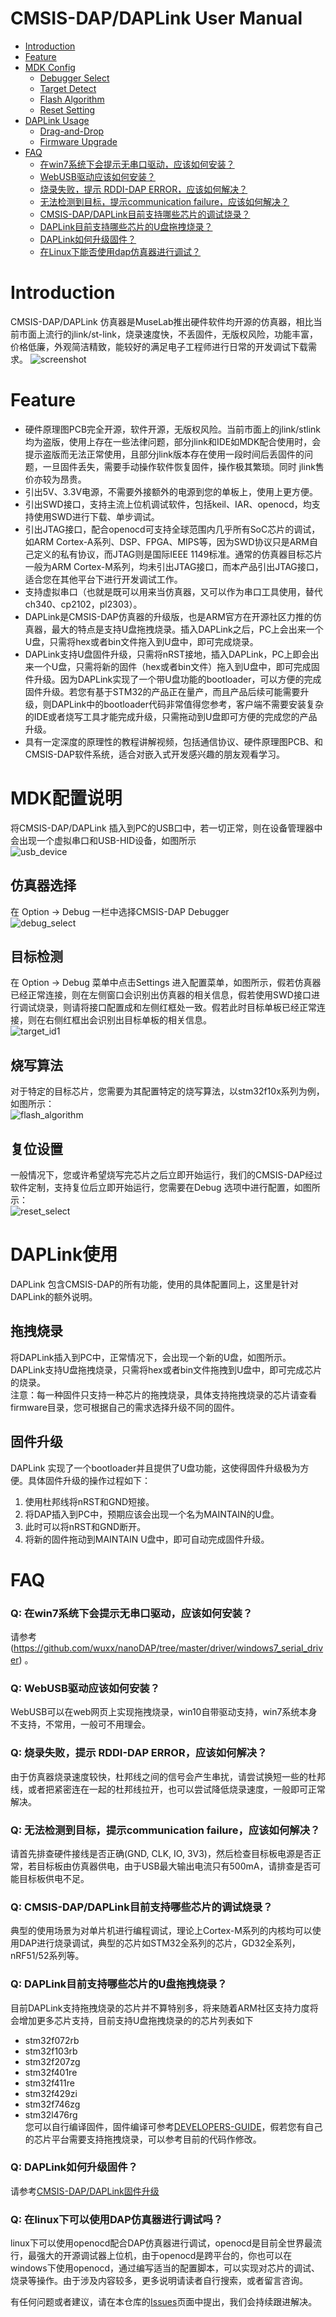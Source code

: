 # CMSIS-DAP/DAPLink User Manual
* [Introduction](#introduction) 
* [Feature](#feature)
* [MDK Config](#mdk-config)
    * [Debugger Select](#debugger-select)
    * [Target Detect](#target-detect)
    * [Flash Algorithm](#flash-algorithm)
    * [Reset Setting](#reset-setting)
* [DAPLink Usage](#DAPLink-Usage)
    * [Drag-and-Drop](#drag-n-drop)
    * [Firmware Upgrade](#firmware-upgrade)
* [FAQ](#faq)
    * [在win7系统下会提示无串口驱动，应该如何安装？](#q-在win7系统下会提示无串口驱动应该如何安装)
    * [WebUSB驱动应该如何安装？](#q-webusb驱动应该如何安装)
    * [烧录失败，提示 RDDI-DAP ERROR，应该如何解决？](#q-烧录失败提示-rddi-dap-error应该如何解决)
    * [无法检测到目标，提示communication failure，应该如何解决？](#q-无法检测到目标提示communication-failure应该如何解决)
    * [CMSIS-DAP/DAPLink目前支持哪些芯片的调试烧录？](#q-cmsis-dapdaplink目前支持哪些芯片的调试烧录)
    * [DAPLink目前支持哪些芯片的U盘拖拽烧录？](#q-daplink目前支持哪些芯片的u盘拖拽烧录)
    * [DAPLink如何升级固件？](#q-daplink如何升级固件)
    * [在Linux下能否使用dap仿真器进行调试？](#q-在linux下可以使用dap仿真器进行调试吗)
	
# Introduction
CMSIS-DAP/DAPLink 仿真器是MuseLab推出硬件软件均开源的仿真器，相比当前市面上流行的jlink/st-link，烧录速度快，不丢固件，无版权风险，功能丰富，价格低廉，外观简洁精致，能较好的满足电子工程师进行日常的开发调试下载需求。
![screenshot](https://github.com/wuxx/nanoDAP/blob/master/doc/nanoDAP2.jpg)

# Feature
- 硬件原理图PCB完全开源，软件开源，无版权风险。当前市面上的jlink/stlink均为盗版，使用上存在一些法律问题，部分jlink和IDE如MDK配合使用时，会提示盗版而无法正常使用，且部分jlink版本存在使用一段时间后丢固件的问题，一旦固件丢失，需要手动操作软件恢复固件，操作极其繁琐。同时 jlink售价亦较为昂贵。
- 引出5V、3.3V电源，不需要外接额外的电源到您的单板上，使用上更方便。
- 引出SWD接口，支持主流上位机调试软件，包括keil、IAR、openocd，均支持使用SWD进行下载、单步调试。
- 引出JTAG接口，配合openocd可支持全球范围内几乎所有SoC芯片的调试，如ARM Cortex-A系列、DSP、FPGA、MIPS等，因为SWD协议只是ARM自己定义的私有协议，而JTAG则是国际IEEE 1149标准。通常的仿真器目标芯片一般为ARM Cortex-M系列，均未引出JTAG接口，而本产品引出JTAG接口，适合您在其他平台下进行开发调试工作。
- 支持虚拟串口（也就是既可以用来当仿真器，又可以作为串口工具使用，替代ch340、cp2102，pl2303）。
- DAPLink是CMSIS-DAP仿真器的升级版，也是ARM官方在开源社区力推的仿真器，最大的特点是支持U盘拖拽烧录。插入DAPLink之后，PC上会出来一个U盘，只需将hex或者bin文件拖入到U盘中，即可完成烧录。
- DAPLink支持U盘固件升级，只需将nRST接地，插入DAPLink，PC上即会出来一个U盘，只需将新的固件（hex或者bin文件）拖入到U盘中，即可完成固件升级。因为DAPLink实现了一个带U盘功能的bootloader，可以方便的完成固件升级。若您有基于STM32的产品正在量产，而且产品后续可能需要升级，则DAPLink中的bootloader代码非常值得您参考，客户端不需要安装复杂的IDE或者烧写工具才能完成升级，只需拖动到U盘即可方便的完成您的产品升级。
- 具有一定深度的原理性的教程讲解视频，包括通信协议、硬件原理图PCB、和CMSIS-DAP软件系统，适合对嵌入式开发感兴趣的朋友观看学习。


# MDK配置说明
将CMSIS-DAP/DAPLink 插入到PC的USB口中，若一切正常，则在设备管理器中会出现一个虚拟串口和USB-HID设备，如图所示  
![usb_device](https://github.com/wuxx/nanoDAP/blob/master/doc/usb_device.png)
## 仿真器选择
在 Option -> Debug 一栏中选择CMSIS-DAP Debugger  
![debug_select](https://github.com/wuxx/nanoDAP/blob/master/doc/debug_select.jpg)
## 目标检测
在 Option -> Debug 菜单中点击Settings 进入配置菜单，如图所示，假若仿真器已经正常连接，则在左侧窗口会识别出仿真器的相关信息，假若使用SWD接口进行调试烧录，则请将接口配置成和左侧红框处一致。假若此时目标单板已经正常连接，则在右侧红框出会识别出目标单板的相关信息。  
![target_id1](https://github.com/wuxx/nanoDAP/blob/master/doc/target_id1.png)

## 烧写算法
对于特定的目标芯片，您需要为其配置特定的烧写算法，以stm32f10x系列为例，如图所示：  
![flash_algorithm](https://github.com/wuxx/nanoDAP/blob/master/doc/flash_algorithm.jpg)


## 复位设置
一般情况下，您或许希望烧写完芯片之后立即开始运行，我们的CMSIS-DAP经过软件定制，支持复位后立即开始运行，您需要在Debug 选项中进行配置，如图所示：  
![reset_select](https://github.com/wuxx/nanoDAP/blob/master/doc/reset_select.jpg)

# DAPLink使用
DAPLink 包含CMSIS-DAP的所有功能，使用的具体配置同上，这里是针对DAPLink的额外说明。
## 拖拽烧录
将DAPLink插入到PC中，正常情况下，会出现一个新的U盘，如图所示。
DAPLink支持U盘拖拽烧录，只需将hex或者bin文件拖拽到U盘中，即可完成芯片的烧录。  
注意：每一种固件只支持一种芯片的拖拽烧录，具体支持拖拽烧录的芯片请查看firmware目录，您可根据自己的需求选择升级不同的固件。

## 固件升级
DAPLink 实现了一个bootloader并且提供了U盘功能，这使得固件升级极为方便。具体固件升级的操作过程如下：
1. 使用杜邦线将nRST和GND短接。  
2. 将DAP插入到PC中，预期应该会出现一个名为MAINTAIN的U盘。  
3. 此时可以将nRST和GND断开。  
4. 将新的固件拖动到MAINTAIN U盘中，即可自动完成固件升级。

# FAQ
### Q: 在win7系统下会提示无串口驱动，应该如何安装？  
请参考 (https://github.com/wuxx/nanoDAP/tree/master/driver/windows7_serial_driver) 。   
### Q: WebUSB驱动应该如何安装？  
WebUSB可以在web网页上实现拖拽烧录，win10自带驱动支持，win7系统本身不支持，不常用，一般可不用理会。
### Q: 烧录失败，提示 RDDI-DAP ERROR，应该如何解决？
由于仿真器烧录速度较快，杜邦线之间的信号会产生串扰，请尝试换短一些的杜邦线，或者把紧密连在一起的杜邦线拉开，也可以尝试降低烧录速度，一般即可正常解决。
### Q: 无法检测到目标，提示communication failure，应该如何解决？
请首先排查硬件接线是否正确(GND, CLK, IO, 3V3)，然后检查目标板电源是否正常，若目标板由仿真器供电，由于USB最大输出电流只有500mA，请排查是否可能目标板供电不足。
### Q: CMSIS-DAP/DAPLink目前支持哪些芯片的调试烧录？
 典型的使用场景为对单片机进行编程调试，理论上Cortex-M系列的内核均可以使用DAP进行烧录调试，典型的芯片如STM32全系列的芯片，GD32全系列，nRF51/52系列等。
### Q: DAPLink目前支持哪些芯片的U盘拖拽烧录？
 目前DAPLink支持拖拽烧录的芯片并不算特别多，将来随着ARM社区支持力度将会增加更多芯片支持，目前支持U盘拖拽烧录的的芯片列表如下  
- stm32f072rb  
- stm32f103rb  
- stm32f207zg  
- stm32f401re  
- stm32f411re  
- stm32f429zi  
- stm32f746zg  
- stm32l476rg  
您可以自行编译固件，固件编译可参考[DEVELOPERS-GUIDE](https://github.com/ARMmbed/DAPLink/blob/master/docs/DEVELOPERS-GUIDE.md)，假若您有自己的芯片平台需要支持拖拽烧录，可以参考目前的代码作修改。
### Q: DAPLink如何升级固件？
请参考[CMSIS-DAP/DAPLink固件升级](https://github.com/wuxx/nanoDAP/tree/master/firmware/v2.3)
### Q: 在linux下可以使用DAP仿真器进行调试吗？
 linux下可以使用openocd配合DAP仿真器进行调试，openocd是目前全世界最流行，最强大的开源调试器上位机，由于openocd是跨平台的，你也可以在windows下使用openocd，通过编写适当的配置脚本，可以实现对芯片的调试、烧录等操作。由于涉及内容较多，更多说明请读者自行搜索，或者留言咨询。  


有任何问题或者建议，请在本仓库的[Issues](https://github.com/wuxx/nanoDAP/issues)页面中提出，我们会持续跟进解决。
